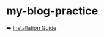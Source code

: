 # my-blog-practice
➡️ [Installation Guide](https://github.com/Srivatsa180717/my-blog-practice/wiki/Installation)
